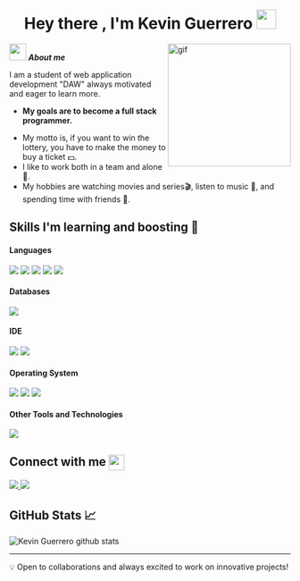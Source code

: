 <h1 align="center"><b>Hey there , I'm Kevin Guerrero </b><img src="https://media.giphy.com/media/hvRJCLFzcasrR4ia7z/giphy.gif" width="35"></h1>

<img align="right" width=220px alt="gif" src="https://media.tenor.com/Ly9-JCtgHCkAAAAj/dragon-dance-night-fury.gif" />

<img src="https://media1.giphy.com/media/BqhITJcDIN6kfcNbqg/giphy.webp?cid=ecf05e47a0wi5jz1o9ieyv89709pg60hhpyjx84lxvbqgj5u&ep=v1_stickers_search&rid=giphy.webp&ct=s" width="30px">&nbsp;***About me***

I am a student of web application development "DAW" always motivated and eager to learn more.
* **My goals are to become a full stack programmer.**
- My motto is, if you want to win the lottery, you have to make the money to buy a ticket 💵.
- I like to work both in a team and alone 🤝.
- My hobbies are watching movies and series🎬, listen to music 🎵, and spending time with friends 💛.

## Skills I'm learning and boosting 🚀

<h4> Languages </h4>
<span> 
  <img src="https://img.shields.io/badge/HTML5-E34F26?style=for-the-badge&logo=html5&logoColor=white">
  <img src="https://img.shields.io/badge/CSS3-1572B6?style=for-the-badge&logo=css3&logoColor=white">
  <img src="https://img.shields.io/badge/JavaScript-F7DF1E?style=for-the-badge&logo=javascript&logoColor=black">
  <img src="https://img.shields.io/badge/kotlin-%237F52FF.svg?style=for-the-badge&logo=kotlin&logoColor=white">
  <img src="https://img.shields.io/badge/python-3670A0?style=for-the-badge&logo=python&logoColor=ffdd54">
</span>

<h4> Databases </h4>
<span>
  <img src="https://img.shields.io/badge/MySQL-00000F?style=for-the-badge&logo=mysql&logoColor=white">
</span>

<h4> IDE </h4>
<span>
<img src="https://img.shields.io/badge/IntelliJIDEA-000000.svg?style=for-the-badge&logo=intellij-idea&logoColor=white">
<img src="https://img.shields.io/badge/Visual_Studio_Code-0078D4?style=for-the-badge&logo=visual%20studio%20code&logoColor=white">
</span>

<h4> Operating System </h4>
<span>
  <img src="https://img.shields.io/badge/Linux-FCC624?style=for-the-badge&logo=linux&logoColor=black">
  <img src="https://img.shields.io/badge/Ubuntu-E95420?style=for-the-badge&logo=ubuntu&logoColor=white">
  <img src="https://img.shields.io/badge/Windows-0078D6?style=for-the-badge&logo=windows&logoColor=white">
</span>

<h4> Other Tools and Technologies </h4>
<span>
  <img src="https://img.shields.io/badge/Git-F05032?style=for-the-badge&logo=git&logoColor=white">
</span>

<h2>  Connect with me <img src="https://emojis.slackmojis.com/emojis/images/1579216111/7550/pikachu_wave.gif?1579216111" align="center"width="28" /> </h2>
<a href= "https://www.instagram.com/kevin_guerrer0/">
  <img src="https://img.shields.io/badge/Instagram-%23E4405F.svg?style=for-the-badge&logo=Instagram&logoColor=white">
</a>
<a href= "mailto:eduardogyerr@gmail.com">
  <img src="https://img.shields.io/badge/Gmail-D14836?style=for-the-badge&logo=gmail&logoColor=white">
</a>

## GitHub Stats 📈
<img src="https://github-readme-stats.vercel.app/api?username=kevin-guerrero&show_icons=true&theme=radical" alt="Kevin Guerrero github stats" /> 

---

💡 Open to collaborations and always excited to work on innovative projects!
